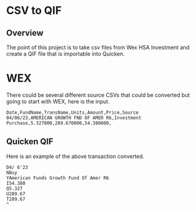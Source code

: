 # CSV to QIF

## Overview

The point of this project is to take csv files from Wex HSA Investment and create a QIF file that is importable into Quicken.

# WEX

There could be several different source CSVs that could be converted but going to start with WEX, here is the input.

```
Date,FundName,TransName,Units,Amount,Price,Source  
04/06/23,AMERICAN GROWTH FND OF AMER R6,Investment Purchase,5.327000,289.670000,54.380000,
```

## Quicken QIF

Here is an example of the above transaction converted.

```
D4/ 6'23
NBuy
YAmerican Funds Growth Fund Of Amer R6
I54.380
Q5.327 
U289.67
T289.67
^
```
